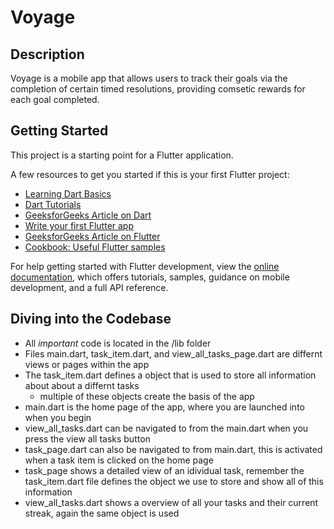 # Voyage

## Description
Voyage is a mobile app that allows users to track their goals via the completion of certain timed resolutions, providing comsetic rewards for each goal completed.

## Getting Started

This project is a starting point for a Flutter application.

A few resources to get you started if this is your first Flutter project:

- [Learning Dart Basics](https://dart.dev/language)
- [Dart Tutorials](https://dart.dev/tutorials)
- [GeeksforGeeks Article on Dart](https://www.geeksforgeeks.org/dart-tutorial/)
- [Write your first Flutter app](https://docs.flutter.dev/get-started/codelab)
- [GeeksforGeeks Article on Flutter](https://www.geeksforgeeks.org/flutter-tutorial/)
- [Cookbook: Useful Flutter samples](https://docs.flutter.dev/cookbook)

For help getting started with Flutter development, view the
[online documentation](https://docs.flutter.dev/), which offers tutorials,
samples, guidance on mobile development, and a full API reference.

## Diving into the Codebase

- All _*important*_ code is located in the /lib folder
- Files main.dart, task_item.dart, and view_all_tasks_page.dart are differnt views or pages within the app
- The task_item.dart defines a object that is used to store all information about about a differnt tasks
  - multiple of these objects create the basis of the app
- main.dart is the home page of the app, where you are launched into when you begin
- view_all_tasks.dart can be navigated to from the main.dart when you press the view all tasks button
- task_page.dart can also be navigated to from main.dart, this is activated when a task item is clicked on the home page
- task_page shows a detailed view of an idividual task, remember the task_item.dart file defines the object we use to store and show all of this information
- view_all_tasks.dart shows a overview of all your tasks and their current streak, again the same object is used
